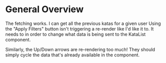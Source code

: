 # General Overview

The fetching works. I can get all the previous katas for a given user
Using the "Apply Filters" button isn't triggering a re-render like I'd like it to.
It needs to in order to change what data is being sent to the KataList component.

Similarly, the Up/Down arrows are re-rendering too much!
They should simply cycle the data that's already available in the component.